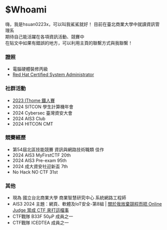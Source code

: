 # $Whoami
嗨，我是hsuan0223x，可以叫我鯊鯊就好！ 
目前在臺北商業大學中就讀資訊管理系  
期待自己能活躍在各項資訊活動、競賽中  
在貼文中如果有錯誤的地方，可以利用主頁的聯繫方式與我聯繫！

### 證照
- 電腦硬體裝修丙級
- [Red Hat Certified System Administrator](https://rhtapps.redhat.com/verify?certId=240-130-146)
### 社群活動
- [2023 IThome 鐵人賽](https://ithelp.ithome.com.tw/users/20162377/ironman/6618)
- 2024 SITCON 學⽣計算機年會
- 2024 Cybersec 臺灣資安大會
- 2024 AIS3 Club
- 2024 HITCON CMT
### 競賽經歷
- 第54屆北區技能競賽 資訊與網路技術職類 佳作
- 2024 AIS3 MyFirstCTF 20th
- 2024 AIS3 Pre-exam 95th
- 2024 成大資安社迎新盃 7th
- No Hack NO CTF 31st
### 其他
- 現為 國立台北商業大學 商業智慧研究中心 系統網路工程師
- AIS3 2024 主題：網頁、軟體及IoT安全-第8組 | [關於我放棄競程而把 Online Judge 當成 CTF 來打這檔事](https://hackmd.io/@ianiiaannn/BJ6PXI2YA)
- CTF戰隊 B33F 50μP 成員之一
- CTF戰隊 ICEDTEA 成員之一